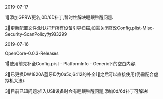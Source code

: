 2019-07-17

1⃣️添加GPRW更名,0D/6D补丁,暂时性解决睡眠秒醒问题.

2⃣️更新配置文件:默认打开所有设备引导扫描,如需关闭修改Config.plist-Misc-Security-ScanPolicy为983299



2019-07-16

OpenCore-0.0.3-Releases

1⃣️使用前先补全Config.plist - PlatformInfo - Generic下的空白内容.

2⃣️已更换DW1820A蓝牙ID为0a5c,6412的补全1⃣️之后可以直接使用(仍需配合虚拟机大法).

3⃣️目前已知问题:插入USB设备时会有睡眠秒醒问题,添加0d/6d补丁可解决!





